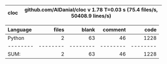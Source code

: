 cloc|github.com/AlDanial/cloc v 1.78  T=0.03 s (75.4 files/s, 50408.9 lines/s)
--- | ---

Language|files|blank|comment|code
:-------|-------:|-------:|-------:|-------:
Python|2|63|46|1228
--------|--------|--------|--------|--------
SUM:|2|63|46|1228
